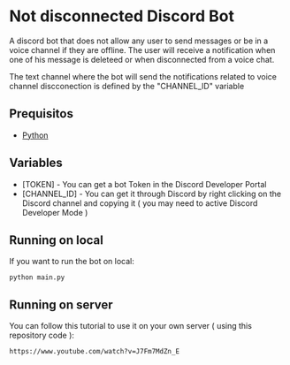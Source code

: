 # Not disconnected Discord Bot

A discord bot that does not allow any user to send messages or be in a voice channel if they are offline. The user will receive a notification when one of his message is deleteed or when disconnected from a voice chat.

The text channel where the bot will send the notifications related to voice channel discconection is defined by the "CHANNEL_ID" variable

## Prequisitos

-   [Python](https://www.python.org)

## Variables

-   [TOKEN] - You can get a bot Token in the Discord Developer Portal
-   [CHANNEL_ID] - You can get it through Discord by right clicking on the Discord channel and copying it ( you may need to active Discord Developer Mode )

## Running on local

If you want to run the bot on local:

```
python main.py
```

## Running on server

You can follow this tutorial to use it on your own server ( using this repository code ):

```
https://www.youtube.com/watch?v=J7Fm7MdZn_E
```